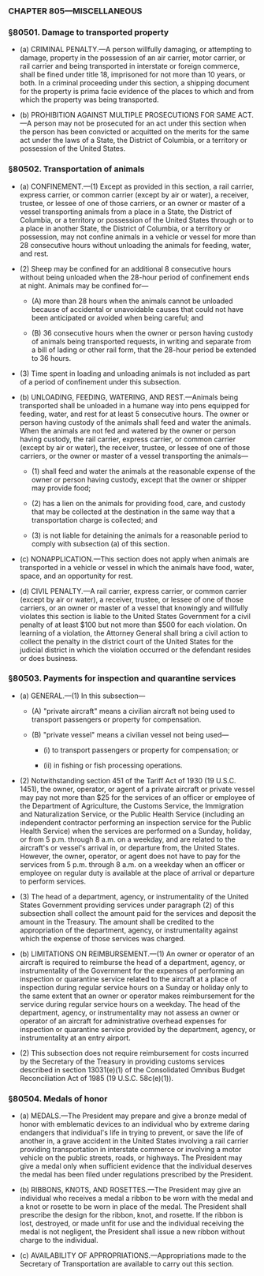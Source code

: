 ### **CHAPTER 805—MISCELLANEOUS**

### §80501. Damage to transported property
* (a) CRIMINAL PENALTY.—A person willfully damaging, or attempting to damage, property in the possession of an air carrier, motor carrier, or rail carrier and being transported in interstate or foreign commerce, shall be fined under title 18, imprisoned for not more than 10 years, or both. In a criminal proceeding under this section, a shipping document for the property is prima facie evidence of the places to which and from which the property was being transported.

* (b) PROHIBITION AGAINST MULTIPLE PROSECUTIONS FOR SAME ACT.—A person may not be prosecuted for an act under this section when the person has been convicted or acquitted on the merits for the same act under the laws of a State, the District of Columbia, or a territory or possession of the United States.

### §80502. Transportation of animals
* (a) CONFINEMENT.—(1) Except as provided in this section, a rail carrier, express carrier, or common carrier (except by air or water), a receiver, trustee, or lessee of one of those carriers, or an owner or master of a vessel transporting animals from a place in a State, the District of Columbia, or a territory or possession of the United States through or to a place in another State, the District of Columbia, or a territory or possession, may not confine animals in a vehicle or vessel for more than 28 consecutive hours without unloading the animals for feeding, water, and rest.

* (2) Sheep may be confined for an additional 8 consecutive hours without being unloaded when the 28-hour period of confinement ends at night. Animals may be confined for—

  * (A) more than 28 hours when the animals cannot be unloaded because of accidental or unavoidable causes that could not have been anticipated or avoided when being careful; and

  * (B) 36 consecutive hours when the owner or person having custody of animals being transported requests, in writing and separate from a bill of lading or other rail form, that the 28-hour period be extended to 36 hours.


* (3) Time spent in loading and unloading animals is not included as part of a period of confinement under this subsection.

* (b) UNLOADING, FEEDING, WATERING, AND REST.—Animals being transported shall be unloaded in a humane way into pens equipped for feeding, water, and rest for at least 5 consecutive hours. The owner or person having custody of the animals shall feed and water the animals. When the animals are not fed and watered by the owner or person having custody, the rail carrier, express carrier, or common carrier (except by air or water), the receiver, trustee, or lessee of one of those carriers, or the owner or master of a vessel transporting the animals—

  * (1) shall feed and water the animals at the reasonable expense of the owner or person having custody, except that the owner or shipper may provide food;

  * (2) has a lien on the animals for providing food, care, and custody that may be collected at the destination in the same way that a transportation charge is collected; and

  * (3) is not liable for detaining the animals for a reasonable period to comply with subsection (a) of this section.


* (c) NONAPPLICATION.—This section does not apply when animals are transported in a vehicle or vessel in which the animals have food, water, space, and an opportunity for rest.

* (d) CIVIL PENALTY.—A rail carrier, express carrier, or common carrier (except by air or water), a receiver, trustee, or lessee of one of those carriers, or an owner or master of a vessel that knowingly and willfully violates this section is liable to the United States Government for a civil penalty of at least $100 but not more than $500 for each violation. On learning of a violation, the Attorney General shall bring a civil action to collect the penalty in the district court of the United States for the judicial district in which the violation occurred or the defendant resides or does business.

### §80503. Payments for inspection and quarantine services
* (a) GENERAL.—(1) In this subsection—

  * (A) "private aircraft" means a civilian aircraft not being used to transport passengers or property for compensation.

  * (B) "private vessel" means a civilian vessel not being used—

    * (i) to transport passengers or property for compensation; or

    * (ii) in fishing or fish processing operations.


* (2) Notwithstanding section 451 of the Tariff Act of 1930 (19 U.S.C. 1451), the owner, operator, or agent of a private aircraft or private vessel may pay not more than $25 for the services of an officer or employee of the Department of Agriculture, the Customs Service, the Immigration and Naturalization Service, or the Public Health Service (including an independent contractor performing an inspection service for the Public Health Service) when the services are performed on a Sunday, holiday, or from 5 p.m. through 8 a.m. on a weekday, and are related to the aircraft's or vessel's arrival in, or departure from, the United States. However, the owner, operator, or agent does not have to pay for the services from 5 p.m. through 8 a.m. on a weekday when an officer or employee on regular duty is available at the place of arrival or departure to perform services.

* (3) The head of a department, agency, or instrumentality of the United States Government providing services under paragraph (2) of this subsection shall collect the amount paid for the services and deposit the amount in the Treasury. The amount shall be credited to the appropriation of the department, agency, or instrumentality against which the expense of those services was charged.

* (b) LIMITATIONS ON REIMBURSEMENT.—(1) An owner or operator of an aircraft is required to reimburse the head of a department, agency, or instrumentality of the Government for the expenses of performing an inspection or quarantine service related to the aircraft at a place of inspection during regular service hours on a Sunday or holiday only to the same extent that an owner or operator makes reimbursement for the service during regular service hours on a weekday. The head of the department, agency, or instrumentality may not assess an owner or operator of an aircraft for administrative overhead expenses for inspection or quarantine service provided by the department, agency, or instrumentality at an entry airport.

* (2) This subsection does not require reimbursement for costs incurred by the Secretary of the Treasury in providing customs services described in section 13031(e)(1) of the Consolidated Omnibus Budget Reconciliation Act of 1985 (19 U.S.C. 58c(e)(1)).

### §80504. Medals of honor
* (a) MEDALS.—The President may prepare and give a bronze medal of honor with emblematic devices to an individual who by extreme daring endangers that individual's life in trying to prevent, or save the life of another in, a grave accident in the United States involving a rail carrier providing transportation in interstate commerce or involving a motor vehicle on the public streets, roads, or highways. The President may give a medal only when sufficient evidence that the individual deserves the medal has been filed under regulations prescribed by the President.

* (b) RIBBONS, KNOTS, AND ROSETTES.—The President may give an individual who receives a medal a ribbon to be worn with the medal and a knot or rosette to be worn in place of the medal. The President shall prescribe the design for the ribbon, knot, and rosette. If the ribbon is lost, destroyed, or made unfit for use and the individual receiving the medal is not negligent, the President shall issue a new ribbon without charge to the individual.

* (c) AVAILABILITY OF APPROPRIATIONS.—Appropriations made to the Secretary of Transportation are available to carry out this section.